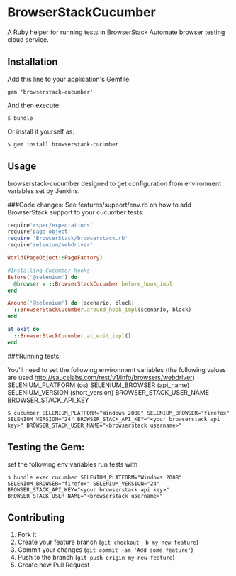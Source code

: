 # BrowserStackCucumber

A Ruby helper for running tests in BrowserStack Automate browser testing cloud service.

## Installation

Add this line to your application's Gemfile:

    gem 'browserstack-cucumber'

And then execute:

    $ bundle

Or install it yourself as:

    $ gem install browserstack-cucumber

## Usage

browserstack-cucumber designed to get configuration from environment variables set by Jenkins.

###Code changes:
See features/support/env.rb on how to add BrowserStack support to your cucumber tests:

```ruby
require'rspec/expectations'
require'page-object'
require 'BrowserStack/browserstack.rb'
require'selenium/webdriver'

World(PageObject::PageFactory)

#Installing Cucumber hooks
Before('@selenium') do
  @browser = ::BrowserStackCucumber.before_hook_impl
end

Around('@selenium') do |scenario, block|
  ::BrowserStackCucumber.around_hook_impl(scenario, block)
end

at_exit do
  ::BrowserStackCucumber.at_exit_impl()
end
```


###Running tests:

You'll need to set the following environment variables (the following values are used http://saucelabs.com/rest/v1/info/browsers/webdriver)
        SELENIUM_PLATFORM (os)
        SELENIUM_BROWSER (api_name)
        SELENIUM_VERSION (short_version)
        BROWSER_STACK_USER_NAME
        BROWSER_STACK_API_KEY

    $ cucumber SELENIUM_PLATFORM="Windows 2008" SELENIUM_BROWSER="firefox" SELENIUM_VERSION="24" BROWSER_STACK_API_KEY="<your browserstack api key>" BROWSER_STACK_USER_NAME="<browserstack username>"

## Testing the Gem:

set the following env variables
run tests with

    $ bundle exec cucumber SELENIUM_PLATFORM="Windows 2008" SELENIUM_BROWSER="firefox" SELENIUM_VERSION="24" BROWSER_STACK_API_KEY="<your browserstack api key>" BROWSER_STACK_USER_NAME="<browserstack username>"


## Contributing

1. Fork it
2. Create your feature branch (`git checkout -b my-new-feature`)
3. Commit your changes (`git commit -am 'Add some feature'`)
4. Push to the branch (`git push origin my-new-feature`)
5. Create new Pull Request
